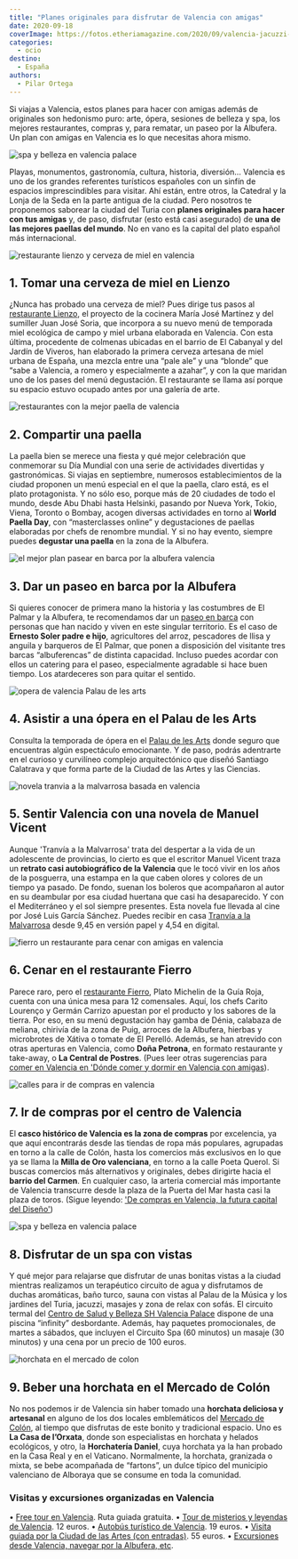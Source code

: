 ```yaml
---
title: "Planes originales para disfrutar de Valencia con amigas"
date: 2020-09-18
coverImage: https://fotos.etheriamagazine.com/2020/09/valencia-jacuzzi-con-vistas-de-noche.jpg
categories: 
  - ocio
destino: 
  - España
authors: 
  - Pilar Ortega
---
```


Si viajas a Valencia, estos planes para hacer con amigas además de originales son hedonismo puro: arte, ópera, sesiones de belleza y spa, los mejores restaurantes, compras y, para rematar, un paseo por la Albufera. Un plan con amigas en Valencia es lo que necesitas ahora mismo.

![spa y belleza en valencia palace](https://fotos.etheriamagazine.com/2020/09/valencia-jacuzzi-con-vistas-de-noche.jpg "Plan perfecto con amigas en el Centro de Salud y Belleza SH Valencia Palace.")

Playas, monumentos, gastronomía, cultura, historia, diversión… Valencia es uno de los 
grandes referentes turísticos españoles con un sinfín de espacios imprescindibles para 
visitar. Ahí están, entre otros, la Catedral y la Lonja de la Seda en la parte antigua 
de la ciudad. Pero nosotros te proponemos saborear la ciudad del Turia con **planes 
originales para hacer con tus amigas** y, de paso, disfrutar (esto está casi asegurado) 
de **una de las mejores paellas del mundo**. No en vano es la capital del plato español 
más internacional. 

![restaurante lienzo y cerveza de miel en valencia](https://fotos.etheriamagazine.com/2020/09/planes-valencia-restaurante-Lienzo.jpg "Cerveza de miel en Restaurante Lienzo de Valencia.")

## 1\. Tomar una cerveza de miel en Lienzo

¿Nunca has probado una cerveza de miel? Pues dirige tus pasos al [restaurante 
Lienzo](http://www.restaurantelienzo.com), el proyecto de la cocinera María José 
Martínez y del sumiller Juan José Soria, que incorpora a su nuevo menú de temporada miel 
ecológica de campo y miel urbana elaborada en Valencia. Con esta última, procedente de 
colmenas ubicadas en el barrio de El Cabanyal y del Jardín de Viveros, han elaborado la 
primera cerveza artesana de miel urbana de España, una mezcla entre una “pale ale” y una 
“blonde” que “sabe a Valencia, a romero y especialmente a azahar”, y con la que maridan 
uno de los pases del menú degustación. El restaurante se llama así porque su espacio 
estuvo ocupado antes por una galería de arte. 

![restaurantes con la mejor paella de valencia](https://fotos.etheriamagazine.com/2020/09/donde-tomar-paella-valencia.jpg "Disfruta de la Paella en los mejores restaurantes de Valencia. © Mike Water")

## 2\. Compartir una paella

La paella bien se merece una fiesta y qué mejor celebración que conmemorar su Día 
Mundial con una serie de actividades divertidas y gastronómicas. Si viajas en 
septiembre, numerosos establecimientos de la ciudad proponen un menú especial en el que 
la paella, claro está, es el plato protagonista. Y no sólo eso, porque más de 20 
ciudades de todo el mundo, desde Abu Dhabi hasta Helsinki, pasando por Nueva York, 
Tokio, Viena, Toronto o Bombay, acogen diversas actividades en torno al **World Paella 
Day**, con “masterclasses online” y degustaciones de paellas elaboradas por chefs de 
renombre mundial. Y si no hay evento, siempre puedes **degustar una paella** en la zona 
de la Albufera. 

![el mejor plan pasear en barca por la albufera valencia](https://fotos.etheriamagazine.com/2020/09/planes-originales-Paseo-barca-albufera.jpg "Paseo en barca por la Albufera de Valencia. © Ernesto Soler")

## 3\. Dar un paseo en barca por la Albufera

Si quieres conocer de primera mano la historia y las costumbres de El Palmar y la 
Albufera, te recomendamos dar un [paseo en barca](http://www.paseosenbarcaalbufera.com) 
con personas que han nacido y viven en este singular territorio. Es el caso de **Ernesto 
Soler padre e hijo**, agricultores del arroz, pescadores de llisa y anguila y barqueros 
de El Palmar, que ponen a disposición del visitante tres barcas “albuferencas” de 
distinta capacidad. Incluso puedes acordar con ellos un catering para el paseo, 
especialmente agradable si hace buen tiempo. Los atardeceres son para quitar el sentido. 

![opera de valencia Palau de les arts](https://fotos.etheriamagazine.com/2020/09/que-hacer-valencia-opera-Palau-de-les-Arts.jpg "Temporada de ópera en el Palau de les Arts.")

## 4\. Asistir a una ópera en el Palau de les Arts

Consulta la temporada de ópera en el [Palau de les Arts](http://www.lesarts.com) donde 
seguro que encuentras algún espectáculo emocionante. Y de paso, podrás adentrarte en el 
curioso y curvilíneo complejo arquitectónico que diseñó Santiago Calatrava y que forma 
parte de la Ciudad de las Artes y las Ciencias. 

![novela tranvia a la malvarrosa basada en valencia](https://fotos.etheriamagazine.com/2020/09/viaje-valencia-Libro-Tranvia-a-la-Malvarrosa.jpg "Tranvía a la Malvarrosa, de Manuel Vicent.")

## 5\. Sentir Valencia con una novela de Manuel Vicent

Aunque 'Tranvía a la Malvarrosa' trata del despertar a la vida de un adolescente de 
provincias, lo cierto es que el escritor Manuel Vicent traza un **retrato casi 
autobiográfico de la Valencia** que le tocó vivir en los años de la posguerra, una 
estampa en la que caben olores y colores de un tiempo ya pasado. De fondo, suenan los 
boleros que acompañaron al autor en su deambular por esa ciudad huertana que casi ha 
desaparecido. Y con el Mediterráneo y el sol siempre presentes. Esta novela fue llevada 
al cine por José Luis García Sánchez. Puedes recibir en casa [Tranvía a la 
Malvarrosa](https://amzn.to/2FF2fr3) desde 9,45 en versión papel y 4,54 en digital. 

![fierro un restaurante para cenar con amigas en valencia](https://fotos.etheriamagazine.com/2020/09/donde-comer-valencia-restaurante-fierro.jpg "Restaurante Fierro, ideal para cenar con amigas en Valencia.")

## 6\. Cenar en el restaurante Fierro

Parece raro, pero el [restaurante Fierro](http://www.fierrovlc.com), Plato Michelin de 
la Guía Roja, cuenta con una única mesa para 12 comensales. Aquí, los chefs Carito 
Lourenço y Germán Carrizo apuestan por el producto y los sabores de la tierra. Por eso, 
en su menú degustación hay gamba de Dénia, calabaza de meliana, chirivía de la zona de 
Puig, arroces de la Albufera, hierbas y microbrotes de Xátiva o tomate de El Perelló. 
Además, se han atrevido con otras aperturas en Valencia, como **Doña Petrona**, en 
formato restaurante y take-away, o **La Central de Postres**. (Pues leer otras 
sugerencias para [comer en Valencia en 'Dónde comer y dormir en Valencia con 
amigas](https://etheriamagazine.com/2018/12/04/un-viaje-a-valencia-con-amigas/)). 

![calles para ir de compras en valencia](https://fotos.etheriamagazine.com/2020/09/viaje-valencia-compras.jpg "Compras en el centro de Valencia. © Eva Mañez")

## 7\. Ir de compras por el centro de Valencia

El **casco histórico de Valencia es la zona de compras** por excelencia, ya que aquí 
encontrarás desde las tiendas de ropa más populares, agrupadas en torno a la calle de 
Colón, hasta los comercios más exclusivos en lo que ya se llama la **Milla de Oro 
valenciana**, en torno a la calle Poeta Querol. Si buscas comercios más alternativos y 
originales, debes dirigirte hacia el **barrio del Carmen**. En cualquier caso, la 
arteria comercial más importante de Valencia transcurre desde la plaza de la Puerta del 
Mar hasta casi la plaza de toros. (Sigue leyendo: ['De compras en Valencia, la futura 
capital del 
Diseño'](https://etheriamagazine.com/2020/03/26/valencia-propuestas-para-todos-en-la-ciudad-del-diseno/)) 

![spa y belleza en valencia palace](https://fotos.etheriamagazine.com/2020/09/valencia-con-amigas-spa.jpg "Spa con vistas en el SH Valencia Palace.")

## 8\. Disfrutar de un spa con vistas

Y qué mejor para relajarse que disfrutar de unas bonitas vistas a la ciudad mientras 
realizamos un terapéutico circuito de agua y disfrutamos de duchas aromáticas, baño 
turco, sauna con vistas al Palau de la Música y los jardines del Turia, jacuzzi, masajes 
y zona de relax con sofás. El circuito termal del [Centro de Salud y Belleza SH Valencia 
Palace](https://www.hotel-valencia-palace.com/es/spa/) dispone de una piscina “infinity” 
desbordante. Además, hay paquetes promocionales, de martes a sábados, que incluyen el 
Circuito Spa (60 minutos) un masaje (30 minutos) y una cena por un precio de 100 euros. 

![horchata en el mercado de colon](https://fotos.etheriamagazine.com/2020/09/viajes-valencia-donde-tomar-horchata.jpg "Planazo en Valencia: tomar una horchata en el mercado de Colón. © Pablo Casino")

## 9\. Beber una horchata en el Mercado de Colón

No nos podemos ir de Valencia sin haber tomado una **horchata deliciosa y artesanal** en 
alguno de los dos locales emblemáticos del [Mercado de 
Colón](http://www.mercadocolon.es), al tiempo que disfrutas de este bonito y tradicional 
espacio. Uno es **La Casa de l’Orxata**, donde son especialistas en horchata y helados 
ecológicos, y otro, la **Horchatería Daniel**, cuya horchata ya la han probado en la 
Casa Real y en el Vaticano. Normalmente, la horchata, granizada o mixta, se bebe 
acompañada de “fartons”, un dulce típico del municipio valenciano de Alboraya que se 
consume en toda la comunidad. 

### Visitas y excursiones organizadas en Valencia

• [Free tour en 
Valencia](https://www.civitatis.com/es/valencia/free-tour-valencia/?aid=10211). Ruta 
guiada gratuita. • [Tour de misterios y leyendas de 
Valencia](https://www.civitatis.com/es/valencia/tour-misterios-leyendas-valencia/?aid=10211). 
12 euros. • [Autobús turístico de 
Valencia](https://www.civitatis.com/es/valencia/autobus-turisitico-valencia/?aid=10211). 
19 euros. • [Visita guiada por la Ciudad de las Artes (con 
entradas)](https://www.civitatis.com/es/valencia/visita-guiada-ciudad-artes/?aid=10211). 
55 euros. • [Excursiones desde Valencia, navegar por la Albufera, 
etc](https://www.civitatis.com/es/valencia/?aid=10211).
